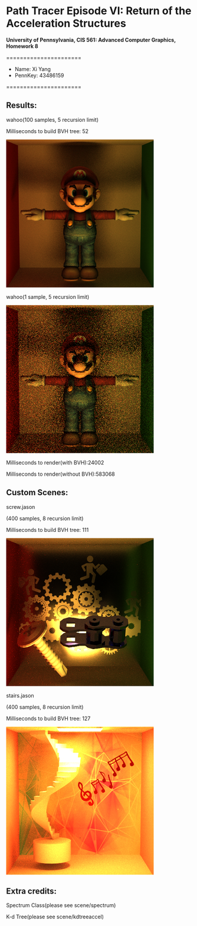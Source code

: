Path Tracer Episode VI: Return of the Acceleration Structures
======================

**University of Pennsylvania, CIS 561: Advanced Computer Graphics, Homework 8**

======================

* Name: Xi Yang
* PennKey: 43486159

======================

Results:
------------
wahoo(100 samples, 5 recursion limit)

Milliseconds to build BVH tree: 52

![](./rendered_images_full2.png)


wahoo(1 sample, 5 recursion limit)

![](./wahoo_1sample_bvh.png)

Milliseconds to render(with BVH):24002

Milliseconds to render(without BVH):583068

Custom Scenes:
------------

screw.jason

(400 samples, 8 recursion limit)

Milliseconds to build BVH tree: 111

![](./bvh111_screw_20-8.png)


stairs.jason

(400 samples, 8 recursion limit)

Milliseconds to build BVH tree: 127

![](./bvh127_20-8.png)

Extra credits:
------------
Spectrum Class(please see scene/spectrum)

K-d Tree(please see scene/kdtreeaccel)